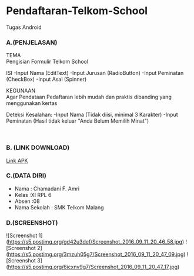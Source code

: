 # Pendaftaran-Telkom-School
Tugas Android

### A.(PENJELASAN)
TEMA
<br> Pengisian Formulir Telkom School

ISI
-Input Nama (EditText)
-Input Jurusan (RadioButton)
-Input Peminatan (CheckBox)
-Input Asal (Spinner)

KEGUNAAN
<br>Agar Pendataan Pedaftaran lebih mudah dan praktis dibanding yang menggunakan kertas

Deteksi Kesalahan:
-Input Nama (Tidak diisi, minimal 3 Karakter)
-Input Peminatan (Hasil tidak keluar "Anda Belum Memilih Minat")

<br>

### B. (LINK DOWNLOAD)
[Link APK](https://drive.google.com/file/d/0B89qdpkmHmOPcE9IWFI0eXdVclk/view)

### C.(DATA DIRI)
- Nama          : Chamadani F. Amri
- Kelas         :XI RPL 6
- Absen         :08
- Nama Sekolah  : SMK Telkom Malang

### D.(SCREENSHOT)
![Screenshot 1] (https://s5.postimg.org/gd42u3def/Screenshot_2016_09_11_20_46_58.jpg)
![Screenshot 2] (https://s5.postimg.org/3mzuh05g7/Screenshot_2016_09_11_20_47_09.jpg)
![Screenshot 3] (https://s5.postimg.org/6icxnv9g7/Screenshot_2016_09_11_20_47_17.jpg)
